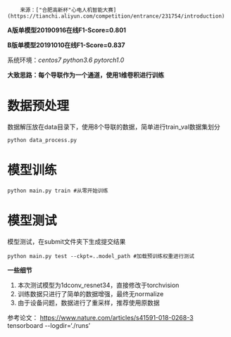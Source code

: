        来源：["合肥高新杯"心电人机智能大赛](https://tianchi.aliyun.com/competition/entrance/231754/introduction)

**A版单模型20190916在线F1-Score=0.801**

**B版单模型20191010在线F1-Score=0.837**

系统环境：*centos7 python3.6 pytorch1.0*

**大致思路：每个导联作为一个通道，使用1维卷积进行训练**
# 数据预处理
数据解压放在data目录下，使用8个导联的数据，简单进行train_val数据集划分
```shell
python data_process.py
```

# 模型训练
```shell
python main.py train #从零开始训练
```

# 模型测试
模型测试，在submit文件夹下生成提交结果
```shell
python main.py test --ckpt=..model_path #加载预训练权重进行测试
```

**一些细节**

 1. 本次测试模型为1dconv_resnet34，直接修改于torchvision
 2. 训练数据只进行了简单的数据增强，最终无normalize
 3. 由于设备问题，数据进行了重采样，推荐使用原数据


参考论文：
https://www.nature.com/articles/s41591-018-0268-3
tensorboard --logdir=‘./runs’

